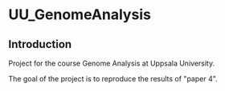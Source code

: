 # UU_GenomeAnalysis
## Introduction
Project for the course Genome Analysis at Uppsala University.

The goal of the project is to reproduce the results of "paper 4".
